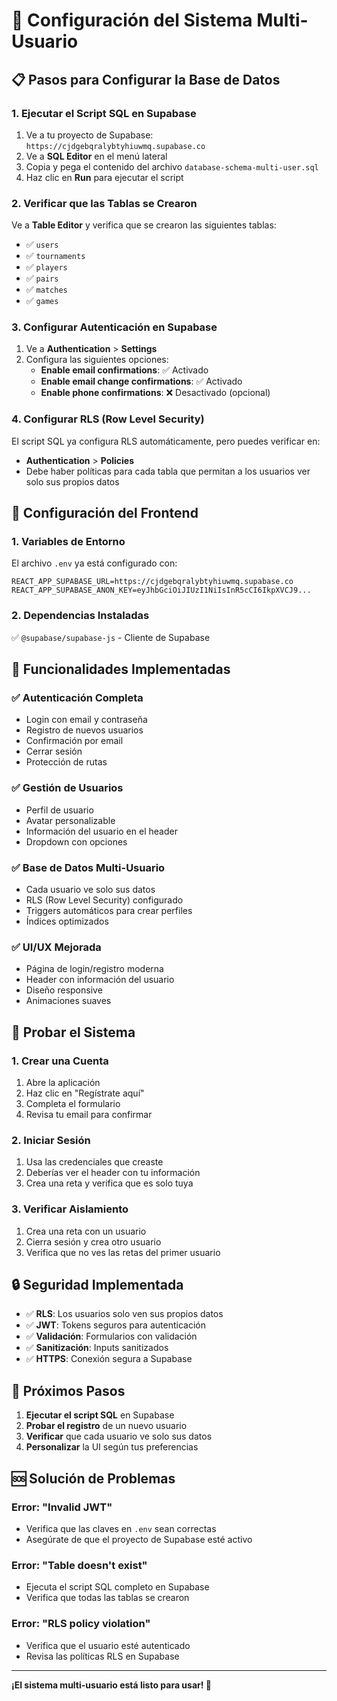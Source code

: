 # 🚀 Configuración del Sistema Multi-Usuario

## 📋 **Pasos para Configurar la Base de Datos**

### **1. Ejecutar el Script SQL en Supabase**

1. Ve a tu proyecto de Supabase: `https://cjdgebqralybtyhiuwmq.supabase.co`
2. Ve a **SQL Editor** en el menú lateral
3. Copia y pega el contenido del archivo `database-schema-multi-user.sql`
4. Haz clic en **Run** para ejecutar el script

### **2. Verificar que las Tablas se Crearon**

Ve a **Table Editor** y verifica que se crearon las siguientes tablas:

- ✅ `users`
- ✅ `tournaments`
- ✅ `players`
- ✅ `pairs`
- ✅ `matches`
- ✅ `games`

### **3. Configurar Autenticación en Supabase**

1. Ve a **Authentication** > **Settings**
2. Configura las siguientes opciones:
   - **Enable email confirmations**: ✅ Activado
   - **Enable email change confirmations**: ✅ Activado
   - **Enable phone confirmations**: ❌ Desactivado (opcional)

### **4. Configurar RLS (Row Level Security)**

El script SQL ya configura RLS automáticamente, pero puedes verificar en:

- **Authentication** > **Policies**
- Debe haber políticas para cada tabla que permitan a los usuarios ver solo sus propios datos

## 🔧 **Configuración del Frontend**

### **1. Variables de Entorno**

El archivo `.env` ya está configurado con:

```env
REACT_APP_SUPABASE_URL=https://cjdgebqralybtyhiuwmq.supabase.co
REACT_APP_SUPABASE_ANON_KEY=eyJhbGciOiJIUzI1NiIsInR5cCI6IkpXVCJ9...
```

### **2. Dependencias Instaladas**

✅ `@supabase/supabase-js` - Cliente de Supabase

## 🚀 **Funcionalidades Implementadas**

### **✅ Autenticación Completa**

- Login con email y contraseña
- Registro de nuevos usuarios
- Confirmación por email
- Cerrar sesión
- Protección de rutas

### **✅ Gestión de Usuarios**

- Perfil de usuario
- Avatar personalizable
- Información del usuario en el header
- Dropdown con opciones

### **✅ Base de Datos Multi-Usuario**

- Cada usuario ve solo sus datos
- RLS (Row Level Security) configurado
- Triggers automáticos para crear perfiles
- Índices optimizados

### **✅ UI/UX Mejorada**

- Página de login/registro moderna
- Header con información del usuario
- Diseño responsive
- Animaciones suaves

## 🧪 **Probar el Sistema**

### **1. Crear una Cuenta**

1. Abre la aplicación
2. Haz clic en "Regístrate aquí"
3. Completa el formulario
4. Revisa tu email para confirmar

### **2. Iniciar Sesión**

1. Usa las credenciales que creaste
2. Deberías ver el header con tu información
3. Crea una reta y verifica que es solo tuya

### **3. Verificar Aislamiento**

1. Crea una reta con un usuario
2. Cierra sesión y crea otro usuario
3. Verifica que no ves las retas del primer usuario

## 🔒 **Seguridad Implementada**

- ✅ **RLS**: Los usuarios solo ven sus propios datos
- ✅ **JWT**: Tokens seguros para autenticación
- ✅ **Validación**: Formularios con validación
- ✅ **Sanitización**: Inputs sanitizados
- ✅ **HTTPS**: Conexión segura a Supabase

## 📱 **Próximos Pasos**

1. **Ejecutar el script SQL** en Supabase
2. **Probar el registro** de un nuevo usuario
3. **Verificar** que cada usuario ve solo sus datos
4. **Personalizar** la UI según tus preferencias

## 🆘 **Solución de Problemas**

### **Error: "Invalid JWT"**

- Verifica que las claves en `.env` sean correctas
- Asegúrate de que el proyecto de Supabase esté activo

### **Error: "Table doesn't exist"**

- Ejecuta el script SQL completo en Supabase
- Verifica que todas las tablas se crearon

### **Error: "RLS policy violation"**

- Verifica que el usuario esté autenticado
- Revisa las políticas RLS en Supabase

---

**¡El sistema multi-usuario está listo para usar! 🎉**

